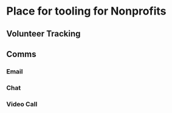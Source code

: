 # Place for tooling for Nonprofits

## Volunteer Tracking

## Comms
### Email
### Chat
### Video Call
